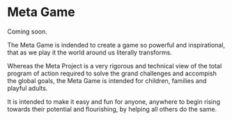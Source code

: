 # Meta Game
Coming soon. 

The Meta Game is indended to create a game so powerful and inspirational, that as we play it the world around us literally transforms. 

Whereas the Meta Project is a very rigorous and technical view of the total program of action required to solve the grand challenges and accompish the global goals, the Meta Game is intended for children, families and playful adults. 

It is intended to make it easy and fun for anyone, anywhere to begin rising towards their potential and flourishing, by helping all others do the same. 

